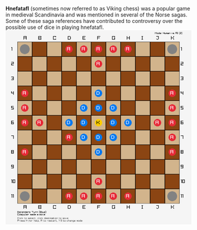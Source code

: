 **Hnefatafl** (sometimes now referred to as Viking chess) was a popular game in medieval Scandinavia and was mentioned in several of the Norse sagas. Some of these saga references have contributed to controversy over the possible use of dice in playing hnefatafl. 
![](https://raw.githubusercontent.com/GuvaCode/Hnefatafl_Viking-Chess/refs/heads/main/board.png)
